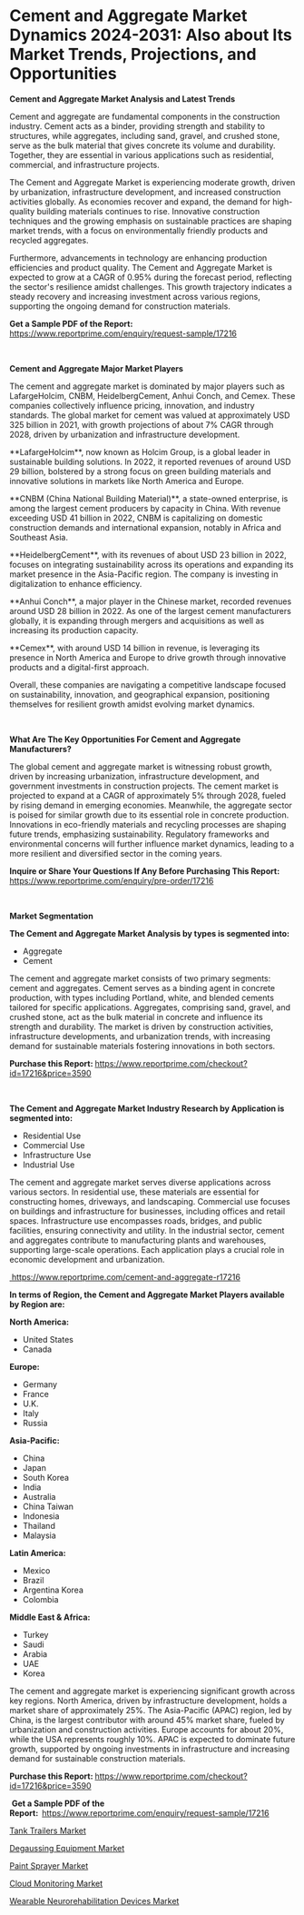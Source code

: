 <p><h1>Cement and Aggregate Market Dynamics 2024-2031: Also about Its Market Trends, Projections, and Opportunities</h1></p><p><strong>Cement and Aggregate Market Analysis and Latest Trends</strong></p>
<p><p>Cement and aggregate are fundamental components in the construction industry. Cement acts as a binder, providing strength and stability to structures, while aggregates, including sand, gravel, and crushed stone, serve as the bulk material that gives concrete its volume and durability. Together, they are essential in various applications such as residential, commercial, and infrastructure projects.</p><p>The Cement and Aggregate Market is experiencing moderate growth, driven by urbanization, infrastructure development, and increased construction activities globally. As economies recover and expand, the demand for high-quality building materials continues to rise. Innovative construction techniques and the growing emphasis on sustainable practices are shaping market trends, with a focus on environmentally friendly products and recycled aggregates. </p><p>Furthermore, advancements in technology are enhancing production efficiencies and product quality. The Cement and Aggregate Market is expected to grow at a CAGR of 0.95% during the forecast period, reflecting the sector's resilience amidst challenges. This growth trajectory indicates a steady recovery and increasing investment across various regions, supporting the ongoing demand for construction materials.</p></p>
<p><strong>Get a Sample PDF of the Report:&nbsp;</strong> <a href="https://www.reportprime.com/enquiry/request-sample/17216?utm_campaign=1088&utm_medium=2&utm_source=Github&utm_content=ia&utm_term=19112024&utm_id=cement-and-aggregate">https://www.reportprime.com/enquiry/request-sample/17216</a></p>
<p>&nbsp;</p>
<p><strong>Cement and Aggregate Major Market Players</strong></p>
<p><p>The cement and aggregate market is dominated by major players such as LafargeHolcim, CNBM, HeidelbergCement, Anhui Conch, and Cemex. These companies collectively influence pricing, innovation, and industry standards. The global market for cement was valued at approximately USD 325 billion in 2021, with growth projections of about 7% CAGR through 2028, driven by urbanization and infrastructure development.</p><p>**LafargeHolcim**, now known as Holcim Group, is a global leader in sustainable building solutions. In 2022, it reported revenues of around USD 29 billion, bolstered by a strong focus on green building materials and innovative solutions in markets like North America and Europe.</p><p>**CNBM (China National Building Material)**, a state-owned enterprise, is among the largest cement producers by capacity in China. With revenue exceeding USD 41 billion in 2022, CNBM is capitalizing on domestic construction demands and international expansion, notably in Africa and Southeast Asia.</p><p>**HeidelbergCement**, with its revenues of about USD 23 billion in 2022, focuses on integrating sustainability across its operations and expanding its market presence in the Asia-Pacific region. The company is investing in digitalization to enhance efficiency.</p><p>**Anhui Conch**, a major player in the Chinese market, recorded revenues around USD 28 billion in 2022. As one of the largest cement manufacturers globally, it is expanding through mergers and acquisitions as well as increasing its production capacity.</p><p>**Cemex**, with around USD 14 billion in revenue, is leveraging its presence in North America and Europe to drive growth through innovative products and a digital-first approach.</p><p>Overall, these companies are navigating a competitive landscape focused on sustainability, innovation, and geographical expansion, positioning themselves for resilient growth amidst evolving market dynamics.</p></p>
<p>&nbsp;</p>
<p><strong>What Are The Key Opportunities For Cement and Aggregate Manufacturers?</strong></p>
<p><p>The global cement and aggregate market is witnessing robust growth, driven by increasing urbanization, infrastructure development, and government investments in construction projects. The cement market is projected to expand at a CAGR of approximately 5% through 2028, fueled by rising demand in emerging economies. Meanwhile, the aggregate sector is poised for similar growth due to its essential role in concrete production. Innovations in eco-friendly materials and recycling processes are shaping future trends, emphasizing sustainability. Regulatory frameworks and environmental concerns will further influence market dynamics, leading to a more resilient and diversified sector in the coming years.</p></p>
<p><strong>Inquire or Share Your Questions If Any Before Purchasing This Report:</strong> <a href="https://www.reportprime.com/enquiry/pre-order/17216?utm_campaign=1088&utm_medium=2&utm_source=Github&utm_content=ia&utm_term=19112024&utm_id=cement-and-aggregate">https://www.reportprime.com/enquiry/pre-order/17216</a></p>
<p>&nbsp;</p>
<p><strong>Market Segmentation</strong></p>
<p><strong>The Cement and Aggregate Market Analysis by types is segmented into:</strong></p>
<p><ul><li>Aggregate</li><li>Cement</li></ul></p>
<p><p>The cement and aggregate market consists of two primary segments: cement and aggregates. Cement serves as a binding agent in concrete production, with types including Portland, white, and blended cements tailored for specific applications. Aggregates, comprising sand, gravel, and crushed stone, act as the bulk material in concrete and influence its strength and durability. The market is driven by construction activities, infrastructure developments, and urbanization trends, with increasing demand for sustainable materials fostering innovations in both sectors.</p></p>
<p><strong>Purchase this Report:&nbsp;</strong><a href="https://www.reportprime.com/checkout?id=17216&price=3590&utm_campaign=1088&utm_medium=2&utm_source=Github&utm_content=ia&utm_term=19112024&utm_id=cement-and-aggregate">https://www.reportprime.com/checkout?id=17216&price=3590</a></p>
<p>&nbsp;</p>
<p><strong>The Cement and Aggregate Market Industry Research by Application is segmented into:</strong></p>
<p><ul><li>Residential Use</li><li>Commercial Use</li><li>Infrastructure Use</li><li>Industrial Use</li></ul></p>
<p><p>The cement and aggregate market serves diverse applications across various sectors. In residential use, these materials are essential for constructing homes, driveways, and landscaping. Commercial use focuses on buildings and infrastructure for businesses, including offices and retail spaces. Infrastructure use encompasses roads, bridges, and public facilities, ensuring connectivity and utility. In the industrial sector, cement and aggregates contribute to manufacturing plants and warehouses, supporting large-scale operations. Each application plays a crucial role in economic development and urbanization.</p></p>
<p><a href="https://www.reportprime.com/cement-and-aggregate-r17216?utm_campaign=1088&utm_medium=2&utm_source=Github&utm_content=ia&utm_term=19112024&utm_id=cement-and-aggregate">&nbsp;https://www.reportprime.com/cement-and-aggregate-r17216</a></p>
<p><strong>In terms of Region, the Cement and Aggregate Market Players available by Region are:</strong></p>
<p>
    <p> <strong> North America: </strong>
        <ul>
            <li>United States</li>
            <li>Canada</li>
        </ul>
        </p> 
    <p> <strong> Europe: </strong>
        <ul>
            <li>Germany</li>
            <li>France</li>
            <li>U.K.</li>
            <li>Italy</li>
            <li>Russia</li>
        </ul>
        </p> 
    <p> <strong> Asia-Pacific: </strong>
        <ul>
            <li>China</li>
            <li>Japan</li>
            <li>South Korea</li>
            <li>India</li>
            <li>Australia</li>
            <li>China Taiwan</li>
            <li>Indonesia</li>
            <li>Thailand</li>
            <li>Malaysia</li>
        </ul>
        </p> 
    <p> <strong> Latin America: </strong>
        <ul>
            <li>Mexico</li>
            <li>Brazil</li>
            <li>Argentina Korea</li>
            <li>Colombia</li>
        </ul>
        </p> 
    <p> <strong> Middle East & Africa: </strong>
        <ul>
            <li>Turkey</li>
            <li>Saudi</li>
            <li>Arabia</li>
            <li>UAE</li>
            <li>Korea</li>
        </ul>
    </p>
    </p>
<p><p>The cement and aggregate market is experiencing significant growth across key regions. North America, driven by infrastructure development, holds a market share of approximately 25%. The Asia-Pacific (APAC) region, led by China, is the largest contributor with around 45% market share, fueled by urbanization and construction activities. Europe accounts for about 20%, while the USA represents roughly 10%. APAC is expected to dominate future growth, supported by ongoing investments in infrastructure and increasing demand for sustainable construction materials.</p></p>
<p><strong>Purchase this Report: </strong><a href="https://www.reportprime.com/checkout?id=17216&price=3590&utm_campaign=1088&utm_medium=2&utm_source=Github&utm_content=ia&utm_term=19112024&utm_id=cement-and-aggregate">https://www.reportprime.com/checkout?id=17216&price=3590</a></p>
<p>&nbsp;<strong>Get a Sample PDF of the Report:&nbsp;&nbsp;</strong><a href="https://www.reportprime.com/enquiry/request-sample/17216?utm_campaign=1088&utm_medium=2&utm_source=Github&utm_content=ia&utm_term=19112024&utm_id=cement-and-aggregate">https://www.reportprime.com/enquiry/request-sample/17216</a></p>
<p><strong></strong></p>
<p><p><a href="https://www.linkedin.com/pulse/unveiling-market-trends-global-tank-trailers-growth-regional-uli5f?utm_campaign=1088&utm_medium=2&utm_source=Github&utm_content=ia&utm_term=19112024&utm_id=cement-and-aggregate">Tank Trailers Market</a></p><p><a href="https://www.linkedin.com/pulse/degaussing-equipment-market-refracting-trends-consumer-vwmof?utm_campaign=1088&utm_medium=2&utm_source=Github&utm_content=ia&utm_term=19112024&utm_id=cement-and-aggregate">Degaussing Equipment Market</a></p><p><a href="https://www.linkedin.com/pulse/global-paint-sprayer-market-forecast-2024-2031-trends-impact-fy1zf?utm_campaign=1088&utm_medium=2&utm_source=Github&utm_content=ia&utm_term=19112024&utm_id=cement-and-aggregate">Paint Sprayer Market</a></p><p><a href="https://issuu.com/reportprime-2/docs/cloud-monitoring-market-size-2030.p_d1caa548f88cc3?utm_campaign=1088&utm_medium=2&utm_source=Github&utm_content=ia&utm_term=19112024&utm_id=cement-and-aggregate">Cloud Monitoring Market</a></p><p><a href="https://issuu.com/reportprime-2/docs/wearable-neurorehabilitation-device_f60bd2ff6a433d?utm_campaign=1088&utm_medium=2&utm_source=Github&utm_content=ia&utm_term=19112024&utm_id=cement-and-aggregate">Wearable Neurorehabilitation Devices Market</a></p></p>